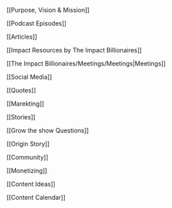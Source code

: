 [[Purpose, Vision & Mission]]

[[Podcast Episodes]]

[[Articles]]

[[Impact Resources by The Impact Billionaires]]

[[The Impact Billionaires/Meetings/Meetings|Meetings]]

[[Social Media]]

[[Quotes]]

[[Marekting]]

[[Stories]]

[[Grow the show Questions]]

[[Origin Story]]

[[Community]]

[[Monetizing]]

[[Content Ideas]]

[[Content Calendar]]